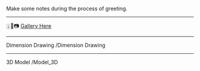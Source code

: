 Make some notes during the process of greeting. 

----
🀎🐼📷
[Gallery Here](https://joefirmament.github.io/Bullitt_Cargo_Bike_DaQ/)

----

Dimension Drawing
/Dimension Drawing 

---
3D Model
/Model_3D

